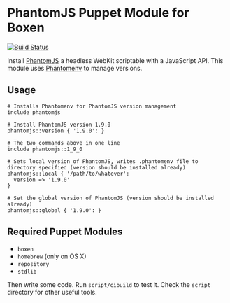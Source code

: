 # PhantomJS Puppet Module for Boxen

[![Build Status](https://travis-ci.org/boxen/puppet-phantomjs.png?branch=master)](https://travis-ci.org/boxen/puppet-phantomjs)

Install [PhantomJS](http://phantomjs.org/) a headless WebKit scriptable with a JavaScript API. This module uses [Phantomenv](https://github.com/wfarr/phantomenv) to manage versions.

## Usage

```puppet
# Installs Phantomenv for PhantomJS version management
include phantomjs

# Install PhantomJS version 1.9.0
phantomjs::version { '1.9.0': }

# The two commands above in one line
include phantomjs::1_9_0

# Sets local version of PhantomJS, writes .phantomenv file to directory specified (version should be installed already)
phantomjs::local { '/path/to/whatever':
  version => '1.9.0'
}

# Set the global version of PhantomJS (version should be installed already)
phantomjs::global { '1.9.0': }
```

## Required Puppet Modules

* `boxen`
* `homebrew` (only on OS X)
* `repository`
* `stdlib`

Then write some code. Run `script/cibuild` to test it. Check the `script`
directory for other useful tools.
